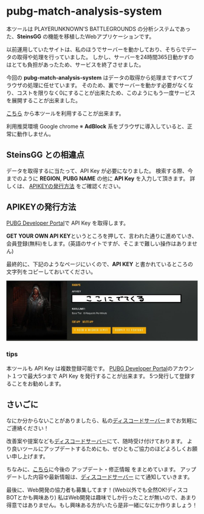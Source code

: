 pubg-match-analysis-system
====

本ツールは PLAYERUNKNOWN'S BATTLEGROUNDS の分析システムであった、**SteinsGG** の機能を移植したWebアプリケーションです。

以前運用していたサイトは、私のほうでサーバーを動かしており、そちらでデータの取得や処理を行っていました。
しかし、サーバーを24時間365日動かすのはとても負担があったため、サービスを終了させました。

今回の **pubg-match-analysis-system** はデータの取得から処理まですべてブラウザの処理に任せています。
そのため、裏でサーバーを動かす必要がなくなり、コストを限りなく0にすることが出来たため、このようにもう一度サービスを展開することが出来ました。

[こちら](https://kagijpn.github.io/pubg-match-analysis-tool/top/)
から本ツールを利用することが出来ます。

利用推奨環境
Google chrome
※ **AdBlock** 系をブラウザに導入していると、正常に動作しません。

## SteinsGG との相違点
データを取得するに当たって、API Key が必要になりました。
検索する際、今までのように **REGION**, **PUBG NAME** の他に **API Key** を入力して頂きます。
詳しくは、 [APIKEYの発行方法](#APIKEYの発行方法) をご確認ください。

## APIKEYの発行方法
[PUBG Developer Portal](https://developer.pubg.com/)で API Key を取得します。

 **GET YOUR OWN API KEY**というところを押して、言われた通りに進めていき、会員登録(無料)をします。(英語のサイトですが、そこまで難しい操作はありません)
 
 最終的に、下記のようなページにいくので、**API KEY** と書かれているところの文字列をコピーしておいてください。 

![pubg-apikey](https://raw.githubusercontent.com/KagiJPN/pubg-bluezone-predictor/master/docs/resource/img/pubg-apikey.JPG)

### tips
本ツールも API Key は複数登録可能です。
[PUBG Developer Portal](https://developer.pubg.com/)のアカウント１つで最大5つまで API Key を発行することが出来ます。
5つ発行して登録することをお勧めします。

## さいごに
なにか分からないことがありましたら、私の[ディスコードサーバー](https://discord.gg/tQp8NEN)までお気軽にご連絡ください！

改善案や提案なども[ディスコードサーバー](https://discord.gg/tQp8NEN)にて、随時受け付けております。
より良いツールにアップデートするためにも、ぜひともご協力のほどよろしくお願い申し上げます。

ちなみに、[こちら](https://github.com/KagiJPN/pubg-match-analysis-tool/issues)に今後の アップデート・修正情報 をまとめています。
アップデートした内容や最新情報は、[ディスコードサーバー](https://discord.gg/tQp8NEN) にて通知していきます。

最後に、Web開発の協力者も募集してます！(Web以外でも全然OK!ディスコBOTとかも興味あり)
私はWeb開発は趣味でしか行ったことが無いので、あまり得意ではありません。もし興味ある方がいたら是非一緒になにか作りましょう！
